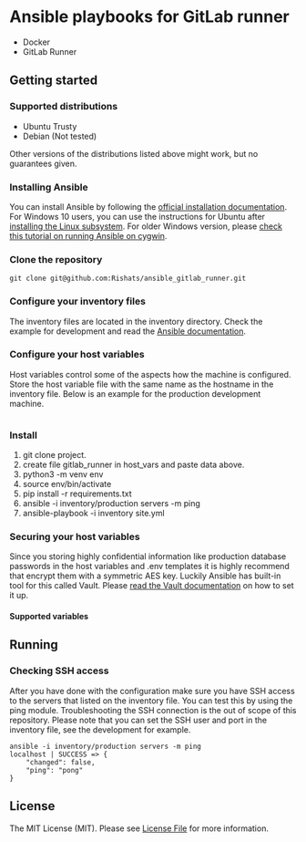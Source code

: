 # Ansible playbooks for GitLab runner

* Docker
* GitLab Runner

## Getting started

### Supported distributions

* Ubuntu Trusty
* Debian (Not tested)

Other versions of the distributions listed above might work, but no guarantees given.

### Installing Ansible
You can install Ansible by following the [official installation documentation](http://docs.ansible.com/ansible/intro_installation.html). For Windows 10 users, you can use the instructions for Ubuntu after [installing the Linux subsystem](https://msdn.microsoft.com/en-us/commandline/wsl/install_guide). For older Windows version, please [check this tutorial on running Ansible on cygwin](https://www.jeffgeerling.com/project/running-ansible-within-windows).

### Clone the repository
```shell
git clone git@github.com:Rishats/ansible_gitlab_runner.git
```

### Configure your inventory files
The inventory files are located in the inventory directory. Check the example for development and read the [Ansible documentation](http://docs.ansible.com/ansible/intro_inventory.html).

### Configure your host variables
Host variables control some of the aspects how the machine is configured. Store the host variable file with the same name as the hostname in the inventory file. Below is an example for the production development machine. 

```yaml


```

### Install
1) git clone project.
2) create file gitlab_runner in host_vars and paste data above.
3) python3 -m venv env
4) source env/bin/activate
5) pip install -r requirements.txt
6) ansible -i inventory/production servers -m ping
7) ansible-playbook -i inventory site.yml

### Securing your host variables
Since you storing highly confidential information like production database passwords in the host variables and .env templates it is highly recommend that encrypt them with a symmetric AES key. Luckily Ansible has built-in tool for this called Vault. Please [read the Vault documentation](http://docs.ansible.com/ansible/playbooks_vault.html) on how to set it up.

#### Supported variables

## Running

### Checking SSH access
After you have done with the configuration make sure you have SSH access to the servers that listed on the inventory file. You can test this by using the ping module. Troubleshooting the SSH connection is the out of scope of this repository. Please note that you can set the SSH user and port in the inventory file, see the development for example.

```shell
ansible -i inventory/production servers -m ping
localhost | SUCCESS => {
    "changed": false,
    "ping": "pong"
}
```

## License

The MIT License (MIT). Please see [License File](LICENSE.md) for more information.
